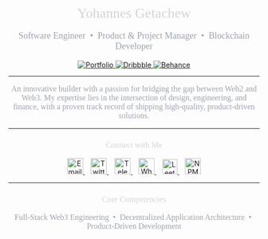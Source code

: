 <!--
=====================================================
💠 Yohannes Getachew | Software Engineer & Web3 Builder
=====================================================
-->

<div align="center">

  <h1 style="font-family: 'Georgia', serif; font-weight: 500; color: #D1D5DB;">Yohannes Getachew</h1>

  <p style="font-family: 'Georgia', serif; font-size: 18px; color: #9CA3AF;">
    Software Engineer&nbsp;&nbsp;•&nbsp;&nbsp;Product & Project Manager&nbsp;&nbsp;•&nbsp;&nbsp;Blockchain Developer
  </p>

  <p align="center">
    <a href="https://yohannesgetachew.vercel.app/" target="_blank">
      <img alt="Portfolio" src="https://img.shields.io/badge/Portfolio-111827?style=for-the-badge&logo=vercel&logoColor=white" />
    </a>
    <a href="https://dribbble.com/yohhannees/" target="_blank">
      <img alt="Dribbble" src="https://img.shields.io/badge/Design-111827?style=for-the-badge&logo=dribbble&logoColor=white" />
    </a>
    <a href="https://www.behance.net/yohannesgetachew" target="_blank">
      <img alt="Behance" src="https://img.shields.io/badge/Behance-111827?style=for-the-badge&logo=behance&logoColor=white" />
    </a>
  </p>

</div>

---

<p align="center" style="font-family: 'Georgia', serif; font-size: 16px; color: #9CA3AF;">
  An innovative builder with a passion for bridging the gap between Web2 and Web3. My expertise lies in the intersection of design, engineering, and finance, with a proven track record of shipping high-quality, product-driven solutions.
</p>

---

<div align="center">
  <h3 style="font-family: 'Georgia', serif; font-weight: 500; color: #D1D5DB;">Connect with Me</h3>
  <p>
    <a href="mailto:yohannesgetachewerieso@gmail.com" target="_blank">
      <img alt="Email" width="32px" src="https://cdn.simpleicons.org/gmail/9CA3AF" />
    </a>
    &nbsp;&nbsp;
    <a href="https://twitter.com/yohhannees" target="_blank">
      <img alt="Twitter" width="32px" src="https://cdn.simpleicons.org/x/9CA3AF" />
    </a>
    &nbsp;&nbsp;
    <a href="https://t.me/yohhannees/" target="_blank">
      <img alt="Telegram" width="32px" src="https://cdn.simpleicons.org/telegram/9CA3AF" />
    </a>
    &nbsp;&nbsp;
    <a href="https://wa.me/+251938321124" target="_blank">
      <img alt="WhatsApp" width="32px" src="https://cdn.simpleicons.org/whatsapp/9CA3AF" />
    </a>
    &nbsp;&nbsp;
    <a href="https://leetcode.com/yohhannees/" target="_blank">
      <img alt="LeetCode" width="30px" src="https://cdn.simpleicons.org/leetcode/9CA3AF" />
    </a>
    &nbsp;&nbsp;
    <a href="https://www.npmjs.com/~yohhannees" target="_blank">
      <img alt="NPM" width="32px" src="https://cdn.simpleicons.org/npm/9CA3AF" />
    </a>
  </p>
</div>

---

<div align="center">
  <h3 style="font-family: 'Georgia', serif; font-weight: 500; color: #D1D5DB;">Core Competencies</h3>
  <p style="font-family: 'Georgia', serif; font-size: 16px; color: #9CA3AF;">
    Full-Stack Web3 Engineering &nbsp;•&nbsp; Decentralized Application Architecture &nbsp;•&nbsp; Product-Driven Development
  </p>
</div>

